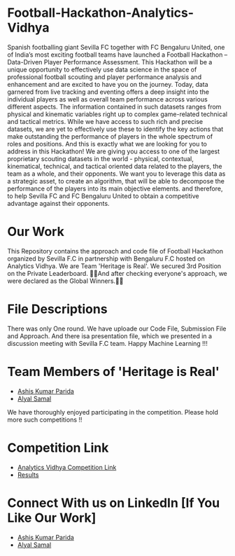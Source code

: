 # Football-Hackathon-Analytics-Vidhya
Spanish footballing giant Sevilla FC together with FC Bengaluru United, one of India’s most exciting football teams have launched a Football Hackathon – Data-Driven Player Performance Assessment. This Hackathon will be a unique opportunity to effectively use data science in the space of professional football scouting and player performance analysis and enhancement and are excited to have you on the journey.   Today, data garnered from live tracking and eventing offers a deep insight into the individual players as well as overall team performance across various different aspects. The information contained in such datasets ranges from physical and kinematic variables right up to complex game-related technical and tactical metrics. While we have access to such rich and precise datasets, we are yet to effectively use these to identify the key actions that make outstanding the performance of players in the whole spectrum of roles and positions.  And this is exactly what we are looking for you to address in this Hackathon! We are giving you access to one of the largest proprietary scouting datasets in the world - physical, contextual, kinematical, technical, and tactical oriented data related to the players, the team as a whole, and their opponents. We want you to leverage this data as a strategic asset, to create an algorithm, that will be able to decompose the performance of the players into its main objective elements. and therefore, to help Sevilla FC and FC Bengaluru United to obtain a competitive advantage against their opponents. 

# Our Work
This Repository contains the approach and code file of Football Hackathon organized by Sevilla F.C in partnership with Bengaluru F.C hosted on Analytics Vidhya.
We are Team 'Heritage is Real'.
We secured 3rd Position on the Private Leaderboard.
🎉🎉And after checking everyone's approach, we were declared as the Global Winners.🎉🎉
# File Descriptions
There was only One round. We have uploade our Code File, Submission File and Approach. And there isa presentation file, which we presented in a discussion meeting with Sevilla F.C team.
Happy Machine Learning !!!
# Team Members of 'Heritage is Real'
* [Ashis Kumar Parida](https://github.com/ash73-cloud)
* [Alyal Samal](https://github.com/Alyal077)

We have thoroughly enjoyed participating in the competition. Please hold more such competitions !!
# Competition Link
* [Analytics Vidhya Competition Link ](https://datahack.analyticsvidhya.com/contest/football-hackathon/#About)
* [Results](https://www.news18.com/news/football/final-year-students-from-nit-rourkela-win-global-football-hackathon-organised-by-fc-bengaluru-united-and-sevilla-fc-5496961.html)

# Connect With us on LinkedIn [If You Like Our Work]
* [Ashis Kumar Parida](https://www.linkedin.com/in/ash73-cloud/)
* [Alyal Samal](https://www.linkedin.com/in/alyal077/)

